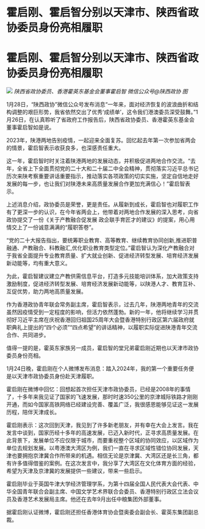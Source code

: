 # 霍启刚、霍启智分别以天津市、陕西省政协委员身份亮相履职

# 霍启刚、霍启智分别以天津市、陕西省政协委员身份亮相履职

![](https://inews.gtimg.com/om_bt/OSZTNo1DKshcq_WIl9ITZuE0wtBm7x0NjlzuiboOPyN2MAA/1000)
_陕西省政协委员、香港霍英东基金会董事霍启智 微信公众号@陕西政协 图_

1月28日，“陕西政协”微信公众号发布消息“一年来，面对经济恢复的波浪曲折和结构调整的艰巨形势，我省依然交出了优秀‘成绩单’，这令我们港澳委员深受鼓舞。”1月26日，在认真聆听了省政府工作报告后，陕西省政协委员、香港霍英东基金会董事霍启智如是说。

2023年，陕港两地告别疫情，一起迎来全面复苏。回忆起去年第一次参加省两会的情景，霍启智表示收获良多，也深感责任重大。

这一年，霍启智时时关注着陕港两地的发展动态，并积极促进两地合作交流。“去年，全省上下全面贯彻党的二十大和二十届二中全会精神，贯彻落实习近平总书记历次来陕考察重要讲话重要指示，推动落实各项政策的切实实施，坚定自信地走好发展的每一步，也让我们对陕港未来高质量发展合作更加充满信心！”霍启智表示。

上述消息介绍，政协委员是荣誉，更是责任。从履新到成长，霍启智也对履职工作有了更深一步的认识，在今年省两会上，他带着对两地合作发展的深入思考，向省政协提交了一份《关于产教融合促发展
政企联手育匠才的建议》的提案，用心用情交上了一份诚意满满的“履职答卷”。

“党的二十大报告指出，要统筹职业教育、高等教育、继续教育协同创新,推进职普融通、产教融合、科教融汇,优化职业教育类型定位。”霍启智认为深化产教融合对于我省全面提升专业教育质量、扩大就业创新、促进经济转型发展、培育经济发展新动能等，均有重大意义。

为此，霍启智建议建立产教供需信息平台，打造多元技能培训体系，加大政策支持激励制度，促进经济转型发展、培育经济发展新动能等，以陕港人才、教育互补、互促优势，助力两地高质量发展。

作为香港政协青年联会常务副主席，霍启智表示，过去几年，陕港两地青年的交流虽然因疫情受到一定程度的影响，但活力依然蓬勃。新的一年，他将继续学习并贯彻好习近平主席在庆祝香港回归祖国25周年大会暨香港特别行政区第六届政府就职典礼上提出的“四个必须”“四点希望”的讲话精神，以履职实际促进陕港青年交流合作、共同进步。

值得一提的是，霍英东家族另一成员，霍启智的堂兄弟霍启刚近期也以天津市政协委员身份亮相。

1月24日晚，霍启刚在个人微博发布消息：踏入2024年，我的第一个重要任务便是以天津市政协委员身份赴天津履职。

霍启刚在微博中回忆：回想起首次担任天津市政协委员，已经是2008年的事情了，十多年来我见证了国家的飞速发展，那时时速350公里的京津城际铁路才刚刚开通，而如今国家高铁网络已经建设完善、覆盖广泛，我很感恩能够见证这一发展历程，陪伴天津成长。

霍启刚表示：这次回到天津，我见到了许多新老朋友，并有幸在大会上发言。我在发言中谈到，国家历经十多年的高速发展，已迈入新时代，正寻求高质量发展。在此背景下，发展单位不应仅限于城市，而要重视整个区域的协同效应，以区域作为单位去规划发展。以粤港澳大湾区为例，我们一直在寻求区域性错位协同发展，天津也要拥抱京津冀合作所带来的机遇。相信无论是京津冀、大湾区还是长三角，都有许多值得借鉴的案例。在这次发言中，我分享了大湾区在文化体育方面的经验，希望为天津及京津冀的发展提供一些建议，带来一些启示。

霍启刚毕业于英国牛津大学经济管理学系，为第十四届全国人民代表大会代表、中华全国青年联合会副主席、中国文学艺术界联合会委员、香港特别行政区立法会议员及香港艺术发展局主席。他还在去年9月出任中粮集团外部董事。

据霍启刚认证微博，霍启刚还担任香港体育协会暨奥委会副会长、霍英东集团副总裁。

